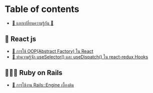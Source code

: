 # Table of contents

* [🙂 แลกเปลี่ยนความรู้กัน 🙂](README.md)

## 👦 React js

* [🦁 การใช้ OOP\(Abstract Factory\) ใน React](react-js/oop-abstract-factory-react.md)
* [🦊 ทำความรู้จัก useSelector\(\) และ useDispatch\(\) ใน react-redux Hooks](react-js/useselector-usedispatch-react-redux-hooks.md)

## 👨🏻‍🦰 Ruby on Rails

* [🐤 การใช้งาน Rails::Engine เบื้องต้น](ruby-on-rails/rails-engine.md)

